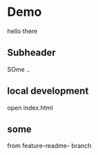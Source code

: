 # Demo
hello there
## Subheader
SOme ..
## local development
open index.html
## some
from feature-readme- branch

